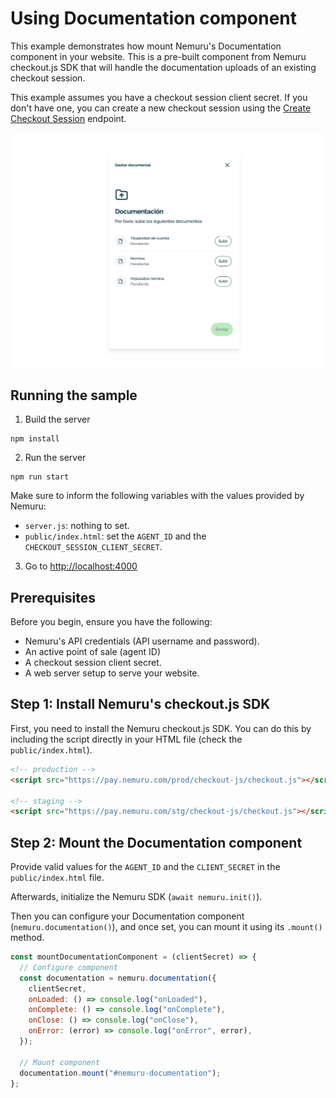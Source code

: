 # Using Documentation component

This example demonstrates how mount Nemuru's Documentation component in your website. This is a pre-built component from Nemuru checkout.js SDK that will handle the documentation uploads of an existing checkout session.

This example assumes you have a checkout session client secret. If you don't have one, you can create a new checkout session using the [Create Checkout Session](https://docs.nemuru.com/checkout-session-embedded-api#operation/postCheckoutSession) endpoint.

![alt text](docs/documentation-01.png)

## Running the sample

1. Build the server

```shell
npm install
```

2. Run the server

```shell
npm run start
```

Make sure to inform the following variables with the values provided by Nemuru:

- `server.js`: nothing to set.
- `public/index.html`: set the `AGENT_ID` and the `CHECKOUT_SESSION_CLIENT_SECRET`.

3. Go to [http://localhost:4000](http://localhost:4000)

## Prerequisites

Before you begin, ensure you have the following:

- Nemuru's API credentials (API username and password).
- An active point of sale (agent ID)
- A checkout session client secret.
- A web server setup to serve your website.

## Step 1: Install Nemuru's checkout.js SDK

First, you need to install the Nemuru checkout.js SDK. You can do this by including the script directly in your HTML file (check the `public/index.html`).

```html
<!-- production -->
<script src="https://pay.nemuru.com/prod/checkout-js/checkout.js"></script>

<!-- staging -->
<script src="https://pay.nemuru.com/stg/checkout-js/checkout.js"></script>
```

## Step 2: Mount the Documentation component

Provide valid values for the `AGENT_ID` and the `CLIENT_SECRET` in the `public/index.html` file.

Afterwards, initialize the Nemuru SDK (`await nemuru.init()`).

Then you can configure your Documentation component (`nemuru.documentation()`), and once set, you can mount it using its `.mount()` method.

```javascript
const mountDocumentationComponent = (clientSecret) => {
  // Configure component
  const documentation = nemuru.documentation({
    clientSecret,
    onLoaded: () => console.log("onLoaded"),
    onComplete: () => console.log("onComplete"),
    onClose: () => console.log("onClose"),
    onError: (error) => console.log("onError", error),
  });

  // Mount component
  documentation.mount("#nemuru-documentation");
};
```
